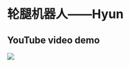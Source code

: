 # 轮腿机器人——Hyun

## YouTube video demo
<a href="https://www.youtube.com/watch?v=f9GJqqUpL2w">
<img src="images/balancer_yt.png">
</a>
